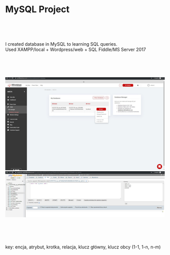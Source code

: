 # MySQL Project
<br><br><br>

I created database in MySQL to learning SQL queries. 
<br>
Used XAMPP/local + Wordpress/web + SQL Fiddle/MS Server 2017

<br><br><br>

![alt text](/img/database.jpg "pic1")
![alt text](/img/database2.jpg "pic2")

<br><br><br><br>
key: encja, atrybut, krotka, relacja, klucz główny, klucz obcy (1-1, 1-n, n-m)


